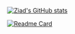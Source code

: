 [![Ziad's GitHub stats](https://github-readme-stats.vercel.app/api?username=karthikeyan676&hide=stars&theme=ayu-mirage&show_icons=true)](https://github.com/anuraghazra/github-readme-stats)

[![Readme Card](https://github-readme-stats.vercel.app/api/pin/?username=ianstormtaylor&repo=slate&theme=ayu-mirage)](https://github.com/ianstormtaylor/slate)
